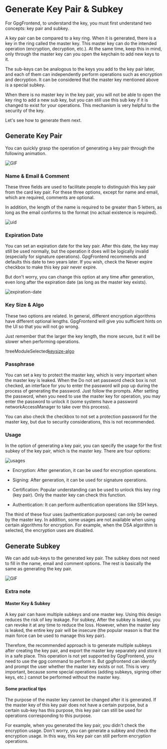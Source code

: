 # Generate Key Pair & Subkey

For GpgFrontend, to understand the key, you must first understand two concepts: key pair and subkey.

A key pair can be compared to a key ring. When it is generated, there is a key in the ring called the master key. This
master key can do the intended operation (encryption, decryption, etc.). At the same time, keep this in mind, only
through the master key can you open the keychain to add new keys to it.

The sub-keys can be analogous to the keys you add to the key pair later, and each of them can independently perform
operations such as encryption and decryption. It can be considered that the master key mentioned above is a special
subkey.

When there is no master key in the key pair, you will not be able to open the key ring to add a new sub key, but you can
still use this sub key if it is changed to exist for your operations. This mechanism is very helpful to the security of
the key.

Let's see how to generate them next.

## Generate Key Pair

You can quickly grasp the operation of generating a key pair through the following animation.

![GIF](https://github.com/saturneric/Blob/blob/master/gif/generate-key-pair.gif?raw=true)

### Name & Email & Comment

These three fields are used to facilitate people to distinguish this key pair from the card key pair. For these three
options, except for name and email, which are required, comments are optional.

In addition, the length of the name is required to be greater than 5 letters, as long as the email conforms to the
format (no actual existence is required).

![uid](https://github.com/saturneric/Blob/blob/master/screenshots/uid.png?raw=true)

### Expiration Date

You can set an expiration date for the key pair. After this date, the key may still be used normally, but the operation
it does will be logically invalid (especially for signature operations). GpgFrontend recommends and defaults this date
to two years later. If you wish, check the Never expire checkbox to make this key pair never expire.

But don't worry, you can change this option at any time after generation, even long after the expiration date (as long
as the master key exists).

![expiration-date](https://github.com/saturneric/Blob/blob/master/screenshots/expriation-date.png?raw=true)

### Key Size & Algo

These two options are related. In general, different encryption algorithms have different optional lengths. GpgFrontend
will give you sufficient hints on the UI so that you will not go wrong.

Just remember that the larger the key length, the more secure, but it will be slower when performing operations.

!treeModuleSelected[keysize-algo](https://github.com/saturneric/Blob/blob/master/screenshots/keysize-algo.png?raw=true)

### Passphrase

You can set a key to protect the master key, which is very important when the master key is leaked.
When the Do not set password check box is not checked, an interface for you to enter the password will pop up during the process of generating the password. 
Just follow the prompts. 
After setting the password, when you need to use the master key for operation, you may enter the password to unlock it 
(some systems have a password networkAccessManager to take over this process).

You can also check the checkbox to not set a protection password for the master key, but due to security considerations, this is not recommended.

### Usage

In the option of generating a key pair, you can specify the usage for the first subkey of the key pair, which is the
master key. There are four options:

![usages](https://github.com/saturneric/Blob/blob/master/screenshots/usages.png?raw=true)

- Encryption: After generation, it can be used for encryption operations.

- Signing: After generation, it can be used for signature operations.

- Certification: Popular understanding can be used to unlock this key ring (key pair). Only the master key can check
  this function.

- Authentication: It can perform authentication operations like SSH keys.

The third of these four uses (authentication purposes) can only be owned by the master key. In addition, some usages are
not available when using certain algorithms for encryption. For example, when the DSA algorithm is selected, the
encryption uses are disabled.

## Generate Subkey

We can add sub-keys to the generated key pair. The subkey does not need to fill in the name, email and comment options.
The rest is basically the same as generating the key pair.

![GIF](https://github.com/saturneric/Blob/blob/master/gif/generate-subkey.gif?raw=true)


### Extra note

#### Master Key & Subkey

A key pair can have multiple subkeys and one master key. Using this design reduces the risk of key leakage. For subkey,
After the subkey is leaked, you can revoke it at any time to reduce the loss. However, when the master key is leaked,
the entire key pair will be insecure (the popular reason is that the main force can be used to manage this key pair).

Therefore, the recommended approach is to generate multiple subkeys after creating the key pair, and export the master
key separately and store it in a safe place. This operation is not yet supported by GpgFrontend, you need to use the gpg
command to perform it. But gpgfrontend can identify and prompt the user whether the master key exists or not. This is
very important, because some special operations (adding subkeys, signing other keys, etc.) cannot be performed without
the master key.

#### Some practical tips

The purpose of the master key cannot be changed after it is generated. If the master key of this key pair
does not have a certain purpose, but a certain sub-key has this purpose, this key pair can still be used for operations
corresponding to this purpose.

For example, when you generated the key pair, you didn't check the encryption usage. Don't worry, you can generate a
subkey and check the encryption usage. In this way, this key pair can still perform encryption operations.

